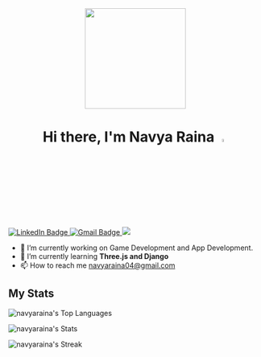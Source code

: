 <div id="header" align= "center">
  <img src="https://media.giphy.com/media/v1.Y2lkPTc5MGI3NjExMWpibG45OWp1azYwZ241NGNseW9peHNybHEycm9tbXZhbjh2ZnBkOSZlcD12MV9pbnRlcm5hbF9naWZfYnlfaWQmY3Q9Zw/JqmupuTVZYaQX5s094/giphy.gif" width="200"/>
</div>

<h1 id="information" align="center"> Hi there, I'm Navya Raina
    <img src="https://media.giphy.com/media/hvRJCLFzcasrR4ia7z/giphy.gif" width="4%"/>
</h1>

<div id="badges">
  <a href="https://www.linkedin.com/in/navya-raina/">
    <img src="https://img.shields.io/badge/LinkedIn-blue?style=for-the-badge&logo=linkedin&logoColor=white" alt="LinkedIn Badge"/>
  </a>
  <a href="mailto:navyaraina04@gmail.com">
    <img src="https://img.shields.io/badge/Gmail-D14836?style=for-the-badge&logo=gmail&logoColor=white" alt="Gmail Badge"/>
  </a>
  <a href="https://github.com/navyaraina">
    <img src="https://img.shields.io/badge/GitHub-100000?style=for-the-badge&logo=github&logoColor=white" />
  </a>

- 🔭 I’m currently working on Game Development and App Development.
- 🌱 I’m currently learning **Three.js and Django**
- 📫 How to reach me navyaraina04@gmail.com

## My Stats
<p id="stats" align="center">

![navyaraina's Top Languages](https://github-readme-stats.vercel.app/api/top-langs/?username=navyaraina&theme=vue-dark&show_icons=true&hide_border=true&layout=compact)

![navyaraina's Stats](https://github-readme-stats.vercel.app/api?username=navyaraina&theme=vue-dark&show_icons=true&hide_border=true&count_private=true)

![navyaraina's Streak](https://github-readme-streak-stats.herokuapp.com/?user=navyaraina&theme=vue-dark&hide_border=true)
</p>
